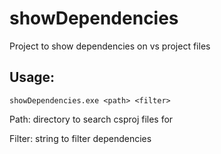 # showDependencies

Project to show dependencies on vs project files

## Usage:

```
showDependencies.exe <path> <filter>
```
Path: directory to search csproj files for

Filter: string to filter dependencies
